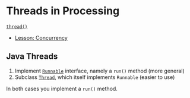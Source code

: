# Threads in Processing

[`thread()`](https://processing.org/reference/thread_.html)

* [Lesson: Concurrency](https://docs.oracle.com/javase/tutorial/essential/concurrency/)

## Java Threads

1. Implement [`Runnable`](https://docs.oracle.com/javase/8/docs/api/java/lang/Runnable.html) interface, namely a `run()` method (more general)
2. Subclass [`Thread`](https://docs.oracle.com/javase/8/docs/api/java/lang/Thread.html), which itself implements `Runnable` (easier to use)

In both cases you implement a `run()` method.
